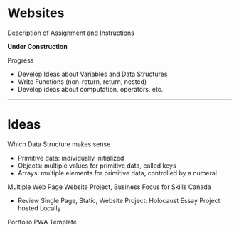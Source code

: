 # Websites
Description of Assignment and Instructions

**Under Construction**

Progress
- Develop Ideas about Variables and Data Structures
- Write Functions (non-return, return, nested)
- Develop ideas about computation, operators, etc.
---

# Ideas

Which Data Structure makes sense
- Primitive data: individually initialized
- Objects: multiple values for primitive data, called keys
- Arrays: multiple elements for primitive data, controlled by a numeral

Multiple Web Page Website Project, Business Focus for Skills Canada
- Review Single Page, Static, Website Project: Holocaust Essay Project hosted Locally

Portfolio PWA Template
